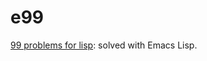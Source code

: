 # e99

[99 problems for lisp](https://www.ic.unicamp.br/~meidanis/courses/mc336/2006s2/funcional/L-99_Ninety-Nine_Lisp_Problems.html): solved with Emacs Lisp.

